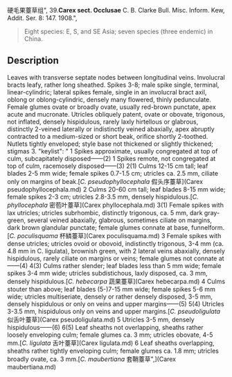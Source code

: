 硬毛果薹草组",
39.**Carex sect. Occlusae** C. B. Clarke Bull. Misc. Inform. Kew, Addit. Ser. 8: 147. 1908.",

> Eight species: E, S, and SE Asia; seven species (three endemic) in China.

## Description
Leaves with transverse septate nodes between longitudinal veins. Involucral bracts leafy, rather long sheathed. Spikes 3-8; male spike single, terminal, linear-cylindric; lateral spikes female, single in an involucral bract axil, oblong or oblong-cylindric, densely many flowered, thinly pedunculate. Female glumes ovate or broadly ovate, usually red-brown punctate, apex acute and mucronate. Utricles obliquely patent, ovate or obovate, trigonous, not inflated, densely hispidulous, rarely laxly hirtellous or glabrous, distinctly 2-veined laterally or indistinctly veined abaxially, apex abruptly contracted to a medium-sized or short beak, orifice shortly 2-toothed. Nutlets tightly enveloped; style base not thickened or slightly thickened; stigmas 3.
  "keylist": "
1 Spikes approximate, usually congregated at top of culm, subcapitately disposed——(2)
1 Spikes remote, not congregated at top of culm, racemosely disposed——(3)
2(1) Culms 12-15 cm tall; leaf blades 2-5 mm wide; female spikes 0.7-1.5 cm; utricles ca. 2.5 mm, ciliate only on margins of beak.[*C. pseudophyllocephala* 假头序薹草](Carex pseudophyllocephala.md)
2 Culms 20-60 cm tall; leaf blades 8-15 mm wide; female spikes 2-3 cm; utricles 2.8-3.5 mm, densely hispidulous.[*C. phyllocephala* 密苞叶薹草](Carex phyllocephala.md)
3(1) Female spikes with lax utricles; utricles subrhombic, distinctly trigonous, ca. 5 mm, dark gray-green, several veined abaxially, glabrous, sometimes ciliate on margins, dark brown glandular punctate; female glumes connate at base, funnelform.[*C. poculisquama* 杯鳞薹草](Carex poculisquama.md)
3 Female spikes with dense utricles; utricles ovoid or obovoid, indistinctly trigonous, 3-4 mm (ca. 4.8 mm in C. ligulata), brownish green, with 2 lateral veins abaxially, densely hispidulous, rarely ciliate on margins or veins; female glumes not connate at——(4)
4(3) Culms rather slender; leaf blades less than 5 mm wide; female spikes 3-4 mm wide; utricles subdistichous, laxly disposed, ca. 3 mm, densely hispidulous.[*C. hebecarpa* 蔬果薹草](Carex hebecarpa.md)
4 Culms stouter than above; leaf blades (5-)7-15 mm wide; female spikes 5-6 mm wide; utricles multiseriate, densely or rather densely disposed, 3-5 mm, densely hispidulous or only on veins and upper margins——(5)
5(4) Utricles 3-3.5 mm, hispidulous only on veins and upper margins.[*C. pseudoligulata* 似舌叶薹草](Carex pseudoligulata.md)
5 Utricles 3-5 mm, densely hispidulous——(6)
6(5) Leaf sheaths not overlapping, sheaths rather loosely enveloping culm; female glumes ca. 3 mm; utricles obovate, 4-5 mm.[*C. ligulata* 舌叶薹草](Carex ligulata.md)
6 Leaf sheaths overlapping, sheaths rather tightly enveloping culm; female glumes ca. 1.8 mm; utricles broadly ovate, ca. 3 mm.[*C. maubertiana* 套鞘薹草",](Carex maubertiana.md)
